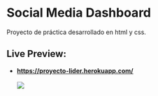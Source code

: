 # Social Media Dashboard
Proyecto de práctica desarrollado en html y css.
## Live Preview:
- **https://proyecto-lider.herokuapp.com/** <br> <br>
![](https://repository-images.githubusercontent.com/311035522/4c5cee80-2193-11eb-9036-3f2b4e00a39a)
